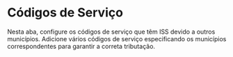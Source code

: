 # Códigos de Serviço

Nesta aba, configure os códigos de serviço que têm ISS devido a outros municípios. Adicione vários códigos de serviço especificando os municípios correspondentes para garantir a correta tributação.&#x20;

<figure><img src="../../../.gitbook/assets/carai de serviço.png" alt=""><figcaption></figcaption></figure>
